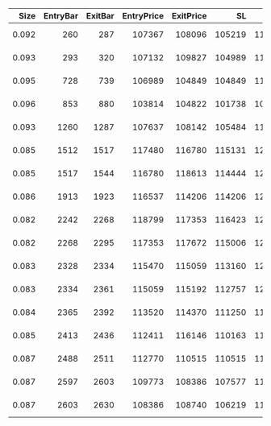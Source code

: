 |   Size |   EntryBar |   ExitBar |   EntryPrice |   ExitPrice |     SL |     TP |        PnL |   Commission |    ReturnPct | EntryTime                 | ExitTime                  | Duration        | Tag   |   Entry_λ(rsi) |   Exit_λ(rsi) |
|-------:|-----------:|----------:|-------------:|------------:|-------:|-------:|-----------:|-------------:|-------------:|:--------------------------|:--------------------------|:----------------|:------|---------------:|--------------:|
|  0.092 |        260 |       287 |       107367 |      108096 | 105219 | 112735 |   27.4303  |      39.6451 |  0.00277698  | 2025-05-24 01:00:00+00:00 | 2025-05-25 04:00:00+00:00 | 1 days 03:00:00 |       |        26.3082 |       50.8551 |
|  0.093 |        293 |       320 |       107132 |      109827 | 104989 | 112488 |  210.302   |      40.3543 |  0.0211078   | 2025-05-25 10:00:00+00:00 | 2025-05-26 13:00:00+00:00 | 1 days 03:00:00 |       |        22.0654 |       54.0776 |
|  0.095 |        728 |       739 |       106989 |      104849 | 104849 | 112338 | -243.528   |      40.2491 | -0.0239601   | 2025-06-12 13:00:00+00:00 | 2025-06-13 00:00:00+00:00 | 0 days 11:00:00 |       |        25.3694 |       13.9482 |
|  0.096 |        853 |       880 |       103814 |      104822 | 101738 | 109005 |   56.7425  |      40.0582 |  0.00569352  | 2025-06-17 18:00:00+00:00 | 2025-06-18 21:00:00+00:00 | 1 days 03:00:00 |       |        33.179  |       61.9951 |
|  0.093 |       1260 |      1287 |       107637 |      108142 | 105484 | 113019 |    6.81062 |      40.1349 |  0.000680365 | 2025-07-04 17:00:00+00:00 | 2025-07-05 20:00:00+00:00 | 1 days 03:00:00 |       |        30.8063 |       49.7432 |
|  0.085 |       1512 |      1517 |       117480 |      116780 | 115131 | 123355 |  -99.3651  |      39.8243 | -0.0099506   | 2025-07-15 05:00:00+00:00 | 2025-07-15 10:00:00+00:00 | 0 days 05:00:00 |       |        20.3951 |       26.8034 |
|  0.085 |       1517 |      1544 |       116780 |      118613 | 114444 | 122619 |  115.825   |      40.0169 |  0.0116685   | 2025-07-15 10:00:00+00:00 | 2025-07-16 13:00:00+00:00 | 1 days 03:00:00 |       |        26.8034 |       61.0459 |
|  0.086 |       1913 |      1923 |       116537 |      114206 | 114206 | 122364 | -240.131   |      39.6878 | -0.02396     | 2025-07-31 22:00:00+00:00 | 2025-08-01 08:00:00+00:00 | 0 days 10:00:00 |       |        17.024  |       17.8494 |
|  0.082 |       2242 |      2268 |       118799 |      117353 | 116423 | 124739 | -157.273   |      38.729  | -0.0161446   | 2025-08-14 15:00:00+00:00 | 2025-08-15 17:00:00+00:00 | 1 days 02:00:00 |       |        16.827  |       32.8302 |
|  0.082 |       2268 |      2295 |       117353 |      117672 | 115006 | 123221 |  -12.405   |      38.5442 | -0.00128911  | 2025-08-15 17:00:00+00:00 | 2025-08-16 20:00:00+00:00 | 1 days 03:00:00 |       |        32.8302 |       50.7594 |
|  0.083 |       2328 |      2334 |       115470 |      115059 | 113160 | 121243 |  -72.3757  |      38.2677 | -0.00755174  | 2025-08-18 05:00:00+00:00 | 2025-08-18 11:00:00+00:00 | 0 days 06:00:00 |       |        25.7095 |       17.9147 |
|  0.083 |       2334 |      2361 |       115059 |      115192 | 112757 | 120812 |  -27.1477  |      38.2216 | -0.00284274  | 2025-08-18 11:00:00+00:00 | 2025-08-19 14:00:00+00:00 | 1 days 03:00:00 |       |        17.9147 |       21.2807 |
|  0.084 |       2365 |      2392 |       113520 |      114370 | 111250 | 119196 |   33.1052  |      38.2855 |  0.00347172  | 2025-08-19 18:00:00+00:00 | 2025-08-20 21:00:00+00:00 | 1 days 03:00:00 |       |        17.8224 |       61.2548 |
|  0.085 |       2413 |      2436 |       112411 |      116146 | 110163 | 118031 |  278.668   |      38.8548 |  0.0291648   | 2025-08-21 18:00:00+00:00 | 2025-08-22 17:00:00+00:00 | 0 days 23:00:00 |       |        33.0189 |       85.627  |
|  0.087 |       2488 |      2511 |       112770 |      110515 | 110515 | 118409 | -235.072   |      38.8517 | -0.02396     | 2025-08-24 21:00:00+00:00 | 2025-08-25 20:00:00+00:00 | 0 days 23:00:00 |       |        25.9904 |       19.6704 |
|  0.087 |       2597 |      2603 |       109773 |      108386 | 107577 | 115261 | -158.583   |      37.9597 | -0.0166052   | 2025-08-29 10:00:00+00:00 | 2025-08-29 16:00:00+00:00 | 0 days 06:00:00 |       |        24.7461 |       31.3335 |
|  0.087 |       2603 |      2630 |       108386 |      108740 | 106219 | 113806 |   -7.02629 |      37.7799 | -0.000745131 | 2025-08-29 16:00:00+00:00 | 2025-08-30 19:00:00+00:00 | 1 days 03:00:00 |       |        31.3335 |       60.8356 |